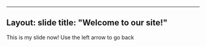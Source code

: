 ----
Layout: slide
title: "Welcome to our site!"
----
This is my slide now!
Use the left arrow to go back 

